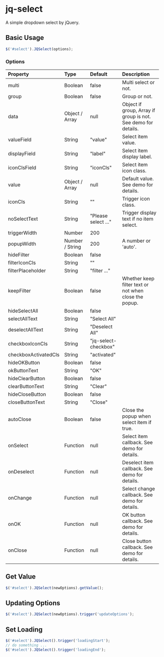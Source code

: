 # jq-select
A simple dropdown select by jQuery.

## Basic Usage

```js
$('#select').JQSelect(options);
```

### Options

|Property|Type|Default|Description|
|:--|:--|:--|:--|
|multi|Boolean|false|Multi select or not.|
|group|Boolean|false|Group or not.|
|data|Object / Array|null|Object if group, Array if group is not. See demo for details.|
|valueField|String|"value"|Select item value.|
|displayField|String|"label"|Select item display label.|
|iconClsField|String|"iconCls"|Select item icon class.|
|value|Object / Array|null|Default value. See demo for details.|
|iconCls|String|""|Trigger icon class.|
|noSelectText|String|"Please select ..."|Trigger display text if no item select.|
|triggerWidth|Number|200||
|popupWidth|Number / String|200|A number or 'auto'.|
|hideFilter|Boolean|false||
|filterIconCls|String|""||
|filterPlaceholder|String|"filter ..."||
|keepFilter|Boolean|false|Whether keep filter text or not when close the popup.|
|hideSelectAll|Boolean|false||
|selectAllText|String|"Select All"||
|deselectAllText|String|"Deselect All"||
|checkboxIconCls|String|"jq-select-checkbox"||
|checkboxActivatedCls|String|"activated"||
|hideOKButton|Boolean|false||
|okButtonText|String|"OK"||
|hideClearButton|Boolean|false||
|clearButtonText|String|"Clear"||
|hideCloseButton|Boolean|false||
|closeButtonText|String|"Close"||
|autoClose|Boolean|false|Close the popup when select item if true.|
|onSelect|Function|null|Select item callback. See demo for details.|
|onDeselect|Function|null|Deselect item callback. See demo for details.|
|onChange|Function|null|Select change callback. See demo for details.|
|onOK|Function|null|OK button callback. See demo for details.|
|onClose|Function|null|Close button callback. See demo for details.|

## Get Value

```js
$('#select').JQSelect(newOptions).getValue();
```

## Updating Options

```js
$('#select').JQSelect(newOptions).trigger('updateOptions');
```

## Set Loading

```js
$('#select').JQSelect().trigger('loadingStart');
// do something ...
$('#select').JQSelect().trigger('loadingEnd');
```